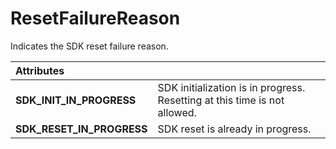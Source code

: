 # ResetFailureReason

Indicates the SDK reset failure reason.

| **Attributes** |  |
| :--- | :--- |
| **SDK\_INIT\_IN\_PROGRESS** | SDK initialization is in progress. Resetting at this time is not allowed. |
| **SDK\_RESET\_IN\_PROGRESS** | SDK reset is already in progress. |

